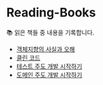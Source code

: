 # Reading-Books
📚 읽은 책들 중 내용을 기록합니다.

- <a href=''>객체지향의 사실과 오해 </a>
- <a href=''>클린 코드 </a>
- <a href=''>테스트 주도 개발 시작하기 </a>
- <a href=''>도메인 주도 개발 시작하기 </a>
